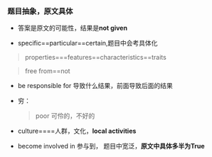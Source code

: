 ### 题目抽象，原文具体

- 答案是原文的可能性，结果是**not given**

- specific==particular==certain,题目中会考具体化

> properties===features==characteristics==traits

> free from==not

- be responsible for 导致什么结果，前面导致后面的结果

- 穷：
  
  > poor 可伶的，不好的

- culture====人群，文化，**local activities**  

- become involved in 参与到， 题目中宽泛，**原文中具体多半为True**


